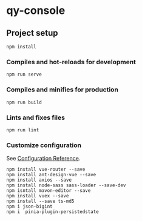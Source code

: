 # qy-console

## Project setup
```
npm install
```

### Compiles and hot-reloads for development
```
npm run serve
```

### Compiles and minifies for production
```
npm run build
```

### Lints and fixes files
```
npm run lint
```

### Customize configuration
See [Configuration Reference](https://cli.vuejs.org/config/).


```
npm install vue-router --save
npm install ant-design-vue --save
npm install axios --save
npm install node-sass sass-loader --save-dev
npm isntall mavon-editor --save
npm install vuex --save
npm install --save ts-md5
npm i json-bigint
npm i  pinia-plugin-persistedstate
```